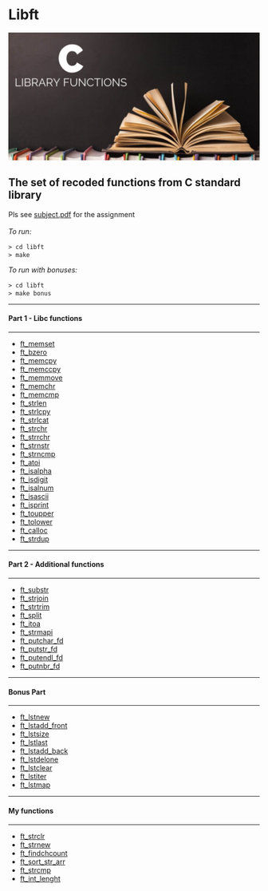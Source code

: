 # Libft 
<img src="library.png" alt="library"/><br/>

## The set of recoded functions from C standard library

Pls see <a href="./subject.pdf">subject.pdf</a> for the assignment<br/><br/>
*To run:*
```
> cd libft
> make
```
*To run with bonuses:*
```
> cd libft
> make bonus
```

------------
#### Part 1 - Libc functions 
------------

* <a href="./libft/ft_memset.c">ft_memset</a></br>
* <a href="./libft/ft_bzero.c">ft_bzero</a></br>
* <a href="./libft/ft_memcpy.c">ft_memcpy</a></br>
* <a href="./libft/ft_memccpy.c">ft_memccpy</a></br>
* <a href="./libft/ft_memmove.c">ft_memmove</a></br>
* <a href="./libft/ft_memchr.c">ft_memchr</a></br>
* <a href="./libft/ft_memcmp.c">ft_memcmp</a></br>
* <a href="./libft/ft_strlen.c">ft_strlen</a></br>
* <a href="./libft/ft_strlcpy.c">ft_strlcpy</a></br>
* <a href="./libft/ft_strlcat.c">ft_strlcat</a></br>
* <a href="./libft/ft_strchr.c">ft_strchr</a></br>
* <a href="./libft/ft_strrchr.c">ft_strrchr</a></br>
* <a href="./libft/ft_strnstr.c">ft_strnstr</a></br>
* <a href="./libft/ft_strncmp.c">ft_strncmp</a></br>
* <a href="./libft/ft_atoi.c">ft_atoi</a></br>
* <a href="./libft/ft_isalpha.c">ft_isalpha</a></br>
* <a href="./libft/ft_isdigit.c">ft_isdigit</a></br>
* <a href="./libft/ft_isalnum.c">ft_isalnum</a></br>
* <a href="./libft/ft_isascii.c">ft_isascii</a></br>
* <a href="./libft/ft_isprint.c">ft_isprint</a></br>
* <a href="./libft/ft_toupper.c">ft_toupper</a></br>
* <a href="./libft/ft_tolower.c">ft_tolower</a></br>
* <a href="./libft/ft_calloc.c">ft_calloc</a></br>
* <a href="./libft/ft_strdup.c">ft_strdup</a></br>

------------
#### Part 2 - Additional functions
------------

* <a href="./libft/ft_substr.c">ft_substr</a></br>
* <a href="./libft/ft_strjoin.c">ft_strjoin</a></br>
* <a href="./libft/ft_strtrim.c">ft_strtrim</a></br>
* <a href="./libft/ft_split.c">ft_split</a></br>
* <a href="./libft/ft_itoa.c">ft_itoa</a></br>
* <a href="./libft/ft_strmapi.c">ft_strmapi</a></br>
* <a href="./libft/ft_putchar_fd.c">ft_putchar_fd</a></br>
* <a href="./libft/ft_putstr_fd.c">ft_putstr_fd</a></br>
* <a href="./libft/ft_putendl_fd.c">ft_putendl_fd</a></br>
* <a href="./libft/ft_putnbr_fd.c">ft_putnbr_fd</a></br>

------------
#### Bonus Part
------------

* <a href="./libft/ft_lstnew.c">ft_lstnew</a></br>
* <a href="./libft/ft_lstadd_front.c">ft_lstadd_front</a></br>
* <a href="./libft/ft_lstsize.c">ft_lstsize</a></br>
* <a href="./libft/ft_lstlast.c">ft_lstlast</a></br>
* <a href="./libft/ft_lstadd_back.c">ft_lstadd_back</a></br>
* <a href="./libft/ft_lstdelone.c">ft_lstdelone</a></br>
* <a href="./libft/ft_lstclear.c">ft_lstclear</a></br>
* <a href="./libft/ft_lstiter.c">ft_lstiter</a></br>
* <a href="./libft/ft_lstmap.c">ft_lstmap</a></br>

------------
#### My functions
------------

* <a href="./libft/ft_strclr.c">ft_strclr</a></br>
* <a href="./libft/ft_strnew.c">ft_strnew</a></br>
* <a href="./libft/ft_findchcount.c">ft_findchcount</a></br>
* <a href="./libft/ft_sort_str_arr.c">ft_sort_str_arr</a></br>
* <a href="./libft/ft_strcmp.c">ft_strcmp</a></br>
* <a href="./libft/ft_int_lenght.c">ft_int_lenght</a></br>